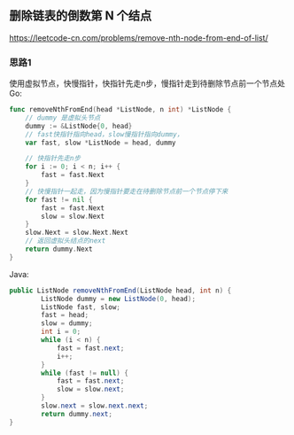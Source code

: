 ## 删除链表的倒数第 N 个结点
https://leetcode-cn.com/problems/remove-nth-node-from-end-of-list/   

### 思路1
使用虚拟节点，快慢指针，快指针先走n步，慢指针走到待删除节点前一个节点处  
Go:
```go
func removeNthFromEnd(head *ListNode, n int) *ListNode {
	// dummy 是虚拟头节点
	dummy := &ListNode{0, head}
	// fast快指针指向head，slow慢指针指向dummy，
	var fast, slow *ListNode = head, dummy

	// 快指针先走n步
	for i := 0; i < n; i++ {
		fast = fast.Next
	}
	// 快慢指针一起走，因为慢指针要走在待删除节点前一个节点停下来
	for fast != nil {
		fast = fast.Next
		slow = slow.Next
	}
	slow.Next = slow.Next.Next
	// 返回虚拟头结点的next
	return dummy.Next
}
```
Java:
```java
public ListNode removeNthFromEnd(ListNode head, int n) {
        ListNode dummy = new ListNode(0, head);
        ListNode fast, slow;
        fast = head;
        slow = dummy;
        int i = 0;
        while (i < n) {
            fast = fast.next;
            i++;
        }
        while (fast != null) {
            fast = fast.next;
            slow = slow.next;
        }
        slow.next = slow.next.next;
        return dummy.next;
}
 ```
